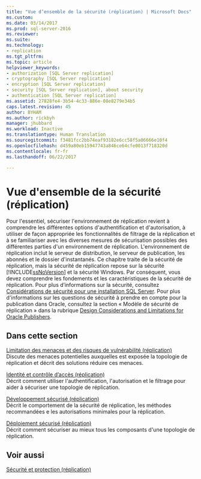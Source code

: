 ```yaml
---
title: "Vue d’ensemble de la sécurité (réplication) | Microsoft Docs"
ms.custom: 
ms.date: 03/14/2017
ms.prod: sql-server-2016
ms.reviewer: 
ms.suite: 
ms.technology:
- replication
ms.tgt_pltfrm: 
ms.topic: article
helpviewer_keywords:
- authorization [SQL Server replication]
- cryptography [SQL Server replication]
- encryption [SQL Server replication]
- security [SQL Server replication], about security
- authentication [SQL Server replication]
ms.assetid: 27828fe4-3b54-4c33-886e-08e8279e34b5
caps.latest.revision: 45
author: BYHAM
ms.author: rickbyh
manager: jhubbard
ms.workload: Inactive
ms.translationtype: Human Translation
ms.sourcegitcommit: f3481fcc2bb74eaf93182e6cc58f5a06666e10f4
ms.openlocfilehash: d459a80eb15947743a846ce64cfe0013f718320d
ms.contentlocale: fr-fr
ms.lasthandoff: 06/22/2017

---
```

# <a name="security-overview-replication"></a>Vue d'ensemble de la sécurité (réplication)
  Pour l'essentiel, sécuriser l'environnement de réplication revient à comprendre les différentes options d'authentification et d'autorisation, à utiliser de façon appropriée les fonctionnalités de filtrage de la réplication et à se familiariser avec les diverses mesures de sécurisation possibles des différentes parties d'un environnement de réplication. L'environnement de réplication inclut le serveur de distribution, le serveur de publication, les abonnés et le dossier d'instantanés. Ce chapitre traite de la sécurité de réplication, mais la sécurité de réplication repose sur la sécurité [!INCLUDE[ssNoVersion](../../../includes/ssnoversion-md.md)] et la sécurité Windows. Par conséquent, vous devez comprendre les fondements et les caractéristiques de la sécurité de réplication. Pour plus d’informations sur la sécurité, consultez [Considérations de sécurité pour une installation SQL Server](../../../sql-server/install/security-considerations-for-a-sql-server-installation.md). Pour plus d'informations sur les questions de sécurité à prendre en compte pour la publication dans Oracle, consultez la section « Modèle de sécurité de réplication » dans la rubrique [Design Considerations and Limitations for Oracle Publishers](../../../relational-databases/replication/non-sql/design-considerations-and-limitations-for-oracle-publishers.md).  
  
## <a name="in-this-section"></a>Dans cette section  
 [Limitation des menaces et des risques de vulnérabilité &#40;réplication&#41;](../../../relational-databases/replication/security/threat-and-vulnerability-mitigation-replication.md)  
 Discute des menaces potentielles auxquelles est exposée la topologie de réplication et décrit des solutions réduire ces menaces.  
  
 [Identité et contrôle d’accès &#40;réplication&#41;](../../../relational-databases/replication/security/identity-and-access-control-replication.md)  
 Décrit comment utiliser l'authentification, l'autorisation et le filtrage pour aider à sécuriser une topologie de réplication.  
  
 [Développement sécurisé &#40;réplication&#41;](../../../relational-databases/replication/security/secure-development-replication.md)  
 Décrit le comportement de la sécurité de réplication, les méthodes recommandées e les autorisations minimales pour la réplication.  
  
 [Déploiement sécurisé &#40;réplication&#41;](../../../relational-databases/replication/security/secure-deployment-replication.md)  
 Décrit comment sécuriser au mieux tous les composants d'une topologie de réplication.  
  
## <a name="see-also"></a>Voir aussi  
 [Sécurité et protection &#40;réplication&#41;](../../../relational-databases/replication/security/security-and-protection-replication.md)  
  
  


